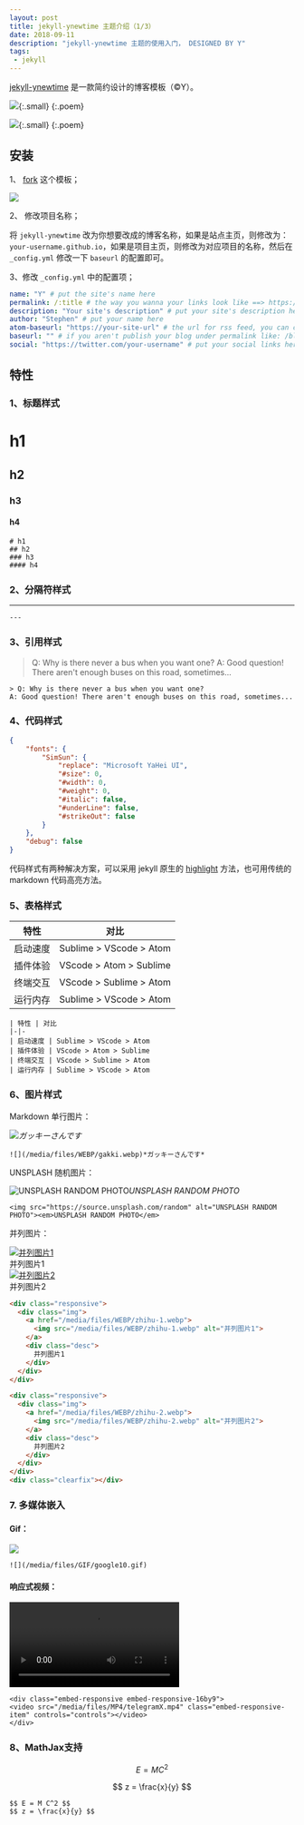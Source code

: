 ```yaml
---
layout: post
title: jekyll-ynewtime 主题介绍（1/3）
date: 2018-09-11
description: "jekyll-ynewtime 主题的使用入门， DESIGNED BY Y"
tags:
 - jekyll
---
```


[jekyll-ynewtime](//github.com/Ynewtime/jekyll-ynewtime) 是一款简约设计的博客模板（&copy;Y）。

![](/media/files/WEBP/intro-1.webp){:.small}
{:.poem}

![](/media/files/WEBP/display.webp){:.small}
{:.poem}

## 安装

1、 [fork](https://github.com/Ynewtime/jekyll-ynewtime) 这个模板；

![](/media/files/WEBP/forkme.webp)

2、 修改项目名称；

将 `jekyll-ynewtime` 改为你想要改成的博客名称，如果是站点主页，则修改为：`your-username.github.io`，如果是项目主页，则修改为对应项目的名称，然后在 `_config.yml` 修改一下 `baseurl` 的配置即可。

3、修改 `_config.yml` 中的配置项；

```yml
name: "Y" # put the site's name here
permalink: /:title # the way you wanna your links look like ==> https://jekyllrb.com/docs/permalinks/
description: "Your site's description" # put your site's description here
author: "Stephen" # put your name here
atom-baseurl: "https://your-site-url" # the url for rss feed, you can change it to your site's url
baseurl: "" # if you aren't publish your blog under permalink like: /blog/, you don't need change this, or change it to /your-repo's-name
social: "https://twitter.com/your-username" # put your social links here
```

## 特性

### 1、标题样式

# h1
## h2
### h3
#### h4

```
# h1
## h2
### h3
#### h4
```

### 2、分隔符样式

---

```
---
```

### 3、引用样式

> Q: Why is there never a bus when you want one?
A: Good question! There aren't enough buses on this road, sometimes...

```
> Q: Why is there never a bus when you want one?
A: Good question! There aren't enough buses on this road, sometimes...
```

### 4、代码样式

```json
{
    "fonts": {
        "SimSun": {
            "replace": "Microsoft YaHei UI",
            "#size": 0,
            "#width": 0,
            "#weight": 0,
            "#italic": false,
            "#underLine": false,
            "#strikeOut": false
        }
    },
    "debug": false
}
```

代码样式有两种解决方案，可以采用 jekyll 原生的 [highlight](https://jekyllrb.com/docs/liquid/tags/#code-snippet-highlighting) 方法，也可用传统的 markdown 代码高亮方法。

### 5、表格样式

| 特性 | 对比
|-|-
| 启动速度 | Sublime > VScode > Atom
| 插件体验 | VScode > Atom > Sublime
| 终端交互 | VScode > Sublime > Atom
| 运行内存 | Sublime > VScode > Atom

```
| 特性 | 对比
|-|-
| 启动速度 | Sublime > VScode > Atom
| 插件体验 | VScode > Atom > Sublime
| 终端交互 | VScode > Sublime > Atom
| 运行内存 | Sublime > VScode > Atom
```

### 6、图片样式

Markdown 单行图片：

![](/media/files/WEBP/gakki.webp)*ガッキーさんです*

```
![](/media/files/WEBP/gakki.webp)*ガッキーさんです*
```

UNSPLASH 随机图片：

<img src="https://source.unsplash.com/random" alt="UNSPLASH RANDOM PHOTO"><em>UNSPLASH RANDOM PHOTO</em>

```
<img src="https://source.unsplash.com/random" alt="UNSPLASH RANDOM PHOTO"><em>UNSPLASH RANDOM PHOTO</em>
```

并列图片：

<div class="responsive">
  <div class="img">
    <a href="/media/files/WEBP/zhihu-1.webp">
      <img src="/media/files/WEBP/zhihu-1.webp" alt="并列图片1">
    </a>
    <div class="desc">
      并列图片1
    </div>
  </div>
</div>

<div class="responsive">
  <div class="img">
    <a href="/media/files/WEBP/zhihu-2.webp">
      <img src="/media/files/WEBP/zhihu-2.webp" alt="并列图片2">
    </a>
    <div class="desc">
      并列图片2
    </div>
  </div>
</div>

<div class="clearfix"></div>

```html
<div class="responsive">
  <div class="img">
    <a href="/media/files/WEBP/zhihu-1.webp">
      <img src="/media/files/WEBP/zhihu-1.webp" alt="并列图片1">
    </a>
    <div class="desc">
      并列图片1
    </div>
  </div>
</div>

<div class="responsive">
  <div class="img">
    <a href="/media/files/WEBP/zhihu-2.webp">
      <img src="/media/files/WEBP/zhihu-2.webp" alt="并列图片2">
    </a>
    <div class="desc">
      并列图片2
    </div>
  </div>
</div>
<div class="clearfix"></div>
```

### 7. 多媒体嵌入

#### Gif：

![](/media/files/GIF/google10.gif)

```
![](/media/files/GIF/google10.gif)
```

#### 响应式视频：

<div class="embed-responsive embed-responsive-16by9">
<video src="/media/files/MP4/telegramX.mp4" class="embed-responsive-item" controls="controls"></video>
</div>

```
<div class="embed-responsive embed-responsive-16by9">
<video src="/media/files/MP4/telegramX.mp4" class="embed-responsive-item" controls="controls"></video>
</div>
```

### 8、MathJax支持

$$ E = M C^2 $$

$$ z = \frac{x}{y} $$ 

```
$$ E = M C^2 $$
$$ z = \frac{x}{y} $$ 
```